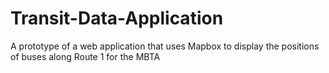 # Transit-Data-Application
A prototype of a web application that uses Mapbox to display the positions of buses along Route 1 for the MBTA
